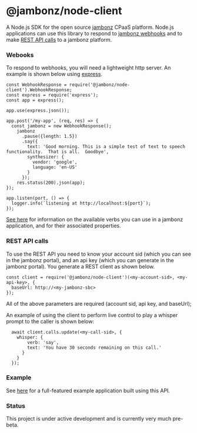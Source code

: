 # @jambonz/node-client

A Node.js SDK for the open source [jambonz](docs.jambonz.org) CPaaS platform.  Node.js applications can use this library to respond to [jambonz webhooks](https://docs.jambonz.org/jambonz/) and to make [REST API calls](https://docs.jambonz.org/rest/) to a jambonz platform.

### Webooks
To respond to webhooks, you will need a lightweight http server.  An example is shown below using [express](expressjs.com).
```
const WebhookResponse = require('@jambonz/node-client').WebhookResponse;
const express = require('express');
const app = express();

app.use(express.json());

app.post('/my-app', (req, res) => {
  const jambonz = new WebhookResponse();
    jambonz
      .pause({length: 1.5})
      .say({
        text: 'Good morning. This is a simple test of text to speech functionality.  That is all.  Goodbye',
        synthesizer: {
          vendor: 'google',
          language: 'en-US'
        }
      });
    res.status(200).json(app);
});

app.listen(port, () => {
  logger.info(`listening at http://localhost:${port}`);
});
```
[See here](https://docs.jambonz.org/jambonz/) for information on the available verbs you can use in a jambonz application, and for their associated properties.

### REST API calls
To use the REST API you need to know your account sid (which you can see in the jambonz portal), and an api key (which you can generate in the jambonz portal).  You generate a REST client as shown below.
```
const client = require('@jambonz/node-client')(<my-account-sid>, <my-api-key>, {
  baseUrl: http://<my-jambonz-sbc>
});
```

All of the above parameters are required (account sid, api key, and baseUrl);

An example of using the client to perform live control to play a whisper prompt to the caller is shown below:
```
  await client.calls.update(<my-call-sid>, {
    whisper: {
        verb: 'say',
        text: 'You have 30 seconds remaining on this call.'
      }
    }
  });
```

### Example 

See [here]() for a full-featured example application built using this API.

### Status
This project is under active development and is currently very much pre-beta.

